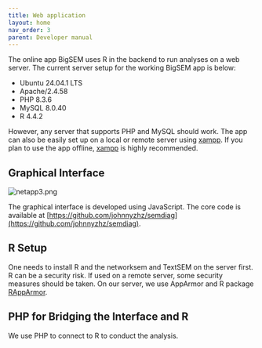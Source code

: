 ```yaml
---
title: Web application
layout: home
nav_order: 3
parent: Developer manual
---
```


The online app BigSEM uses R in the backend to run analyses on a web server. The current server setup for the working BigSEM app is below:

- Ubuntu 24.04.1 LTS
- <span class="s1">Apache/2.4.58</span>
- <span class="s1">PHP 8.3.6</span>
- <span class="s1">MySQL 8.0.40</span>
- <span class="s1">R 4.4.2</span>

<span class="s1">However, any server that supports PHP and MySQL should work. The app can also be easily set up on a local or remote server using [xampp](https://www.apachefriends.org/). If you plan to use the app offline, [xampp](https://www.apachefriends.org/) is highly recommended.</span>

## Graphical Interface 

![netapp3.png](https://bigsem.psychstat.org/manual/uploads/images/gallery/2024-10/scaled-1680-/2reFGiLC2duE6DKw-netapp3.png)

The graphical interface is developed using JavaScript. The core code is available at [https://github.com/johnnyzhz/semdiag](https://github.com/johnnyzhz/semdiag).

## R Setup 

One needs to install R and the networksem and TextSEM on the server first. R can be a security risk. If used on a remote server, some security measures should be taken. On our server, we use AppArmor and R package [RAppArmor](https://github.com/jeroen/RAppArmor).

## PHP for Bridging the Interface and R 

 We use PHP to connect to R to conduct the analysis.

